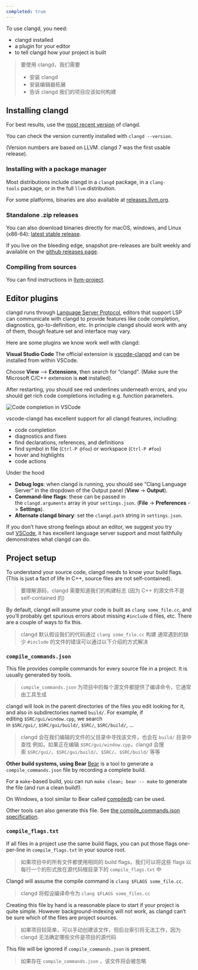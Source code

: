 ```yaml
---
completed: true
---
```

To use clangd, you need:

- clangd installed
- a plugin for your editor
- to tell clangd how your project is built

>  要使用 clangd，我们需要
>  - 安装 clangd
>  - 安装编辑器拓展
>  - 告诉 clangd 我们的项目应该如何构建

## Installing clangd
For best results, use the [most recent version](https://github.com/clangd/clangd/releases/latest) of clangd.

You can check the version currently installed with `clangd --version`.

(Version numbers are based on LLVM. clangd 7 was the first usable release).

### Installing with a package manager
Most distributions include clangd in a `clangd` package, in a `clang-tools` package, or in the full `llvm` distribution.

For some platforms, binaries are also available at [releases.llvm.org](http://releases.llvm.org/download.html).

### Standalone .zip releases
You can also download binaries directly for macOS, windows, and Linux (x86-64): [latest stable release](https://github.com/clangd/clangd/releases/latest).

If you live on the bleeding edge, snapshot pre-releases are built weekly and available on the [github releases page](https://github.com/clangd/clangd/releases).

### Compiling from sources
You can find instructions in [llvm-project](https://github.com/llvm/llvm-project/tree/main/clang-tools-extra/clangd#building-and-testing-clangd).

## Editor plugins
clangd runs through [Language Server Protocol](https://microsoft.github.io/language-server-protocol/), editors that support LSP can communicate with clangd to provide features like code completion, diagnostics, go-to-definition, etc. In principle clangd should work with any of them, though feature set and interface may vary.

Here are some plugins we know work well with clangd:

**Visual Studio Code**
The official extension is [vscode-clangd](https://marketplace.visualstudio.com/items?itemName=llvm-vs-code-extensions.vscode-clangd) and can be installed from within VSCode.

Choose **View** –> **Extensions**, then search for “clangd”. (Make sure the Microsoft C/C++ extension is **not** installed).

After restarting, you should see red underlines underneath errors, and you should get rich code completions including e.g. function parameters.

![Code completion in VSCode](https://clangd.llvm.org/screenshots/basic_completion.png)

vscode-clangd has excellent support for all clangd features, including:

- code completion
- diagnostics and fixes
- find declarations, references, and definitions
- find symbol in file (`Ctrl-P @foo`) or workspace (`Ctrl-P #foo`)
- hover and highlights
- code actions

Under the hood
- **Debug logs**: when clangd is running, you should see “Clang Language Server” in the dropdown of the Output panel (**View** -> **Output**).
- **Command-line flags**: these can be passed in the `clangd.arguments` array in your `settings.json`. (**File** -> **Preferences** -> **Settings**).
- **Alternate clangd binary**: set the `clangd.path` string in `settings.json`.

If you don’t have strong feelings about an editor, we suggest you try out [VSCode](https://code.visualstudio.com/), it has excellent language server support and most faithfully demonstrates what clangd can do.

## Project setup
To understand your source code, clangd needs to know your build flags. (This is just a fact of life in C++, source files are not self-contained).
>  要理解源码，clangd 需要知道我们的构建标志 (因为 C++ 的源文件不是 self-contained 的)

By default, clangd will assume your code is built as `clang some_file.cc`, and you’ll probably get spurious errors about missing `#include` d files, etc. There are a couple of ways to fix this.
>  clangd 默认假设我们的代码通过 `clang some_file.cc` 构建
>  通常遇到的缺少 `#include` 的文件的错误可以通过以下介绍的方式解决

### `compile_commands.json`
This file provides compile commands for every source file in a project. It is usually generated by tools.
>  `compile_commands.json` 为项目中的每个源文件都提供了编译命令，它通常由工具生成

clangd will look in the parent directories of the files you edit looking for it, and also in subdirectories named `build/`. For example, if editing `$SRC/gui/window.cpp`, we search in `$SRC/gui/`, `$SRC/gui/build/`, `$SRC/`, `$SRC/build/`, …
>  clangd 会在我们编辑的文件的父目录中寻找该文件，也会在 `build/` 目录中查找
>  例如，如果正在编辑 `$SRC/gui/window.cpp`，clangd 会搜索 `$SRC/gui/`、`$SRC/gui/build/`、`$SRC/`、`$SRC/build/` 等等

**Other build systems, using Bear**
[Bear](https://github.com/rizsotto/Bear) is a tool to generate a `compile_commands.json` file by recording a complete build.

For a `make`-based build, you can run `make clean; bear -- make` to generate the file (and run a clean build!).

On Windows, a tool similar to Bear called [compiledb](https://github.com/nickdiego/compiledb) can be used.

Other tools can also generate this file. See [the compile_commands.json specification](https://clang.llvm.org/docs/JSONCompilationDatabase.html).

### `compile_flags.txt`
If all files in a project use the same build flags, you can put those flags one-per-line in `compile_flags.txt` in your source root.
>  如果项目中的所有文件都使用相同的 build flags，我们可以将这些 flags 以每行一个的形式放在源代码根目录下的 `compile_flags.txt` 中

Clangd will assume the compile command is `clang $FLAGS some_file.cc`.
>  clangd 将假设编译命令为 `clang $FLAGS some_files.cc`

Creating this file by hand is a reasonable place to start if your project is quite simple. However background-indexing will not work, as clangd can’t be sure which of the files are project sources.
>  如果项目较简单，可以手动创建该文件，但后台索引将无法工作，因为 clangd 无法确定哪些文件是项目的源代码

This file will be ignored if `compile_commands.json` is present.
>  如果存在 `compile_commands.json` ，该文件将会被忽略


